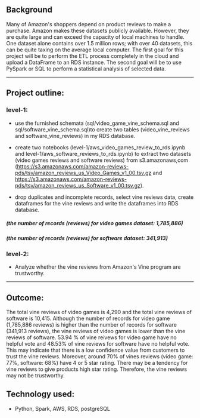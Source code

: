 ## Background

Many of Amazon's shoppers depend on product reviews to make a purchase. Amazon makes these datasets publicly available. However, they are quite large and can exceed the capacity of local machines to handle. One dataset alone contains over 1.5 million rows; with over 40 datasets, this can be quite taxing on the average local computer. The first goal for this project will be to perform the ETL process completely in the cloud and upload a DataFrame to an RDS instance. The second goal will be to use PySpark or SQL to perform a statistical analysis of selected data.

- - -

## Project outline:

### level-1: 
* use the furnished schemata (sql/video_game_vine_schema.sql and sql/software_vine_schema.sql)to create two tables (video_vine_reviews and software_vine_reviews) in my RDS database.

* create two notebooks (level-1/aws_video_games_review_to_rds.ipynb and level-1/aws_software_reviews_to_rds.ipynb) to extract two datasets (video games reviews and software reviews) from s3.amazonaws,com (https://s3.amazonaws.com/amazon-reviews-pds/tsv/amazon_reviews_us_Video_Games_v1_00.tsv.gz and https://s3.amazonaws.com/amazon-reviews-pds/tsv/amazon_reviews_us_Software_v1_00.tsv.gz).

* drop duplicates and incomplete records, select vine reviews data, create dataframes for the vine reviews and write the dataframes into RDS database.

##### (the number of records (reviews) for video games dataset: 1,785,886)
##### (the number of records (reviews) for software dataset: 341,913)


### level-2: 
* Analyze whether the vine reviews from Amazon's Vine program are trustworthy.

- - -

## Outcome:

The total vine reviews of video games is 4,290 and the total vine reviews of software is 10,415. Although the number of records for video game (1,785,886 reviews) is higher than the number of records for software (341,913 reviews), the vine reviews of video games is lower than the vine reviews of software. 53.94 % of vine reivews for video game have no helpful vote and 48.53% of vine reviews for software have no helpful vote. This may indicate that there is a low confidence value from customers to trust the vine reviews. Moreover, around 70% of vines reviews (video game: 77%, software: 68%) have 4 or 5 star rating. There may be a tendency for vine reviews to give products high star rating. Therefore, the vine reviews may not be trustworthy.

## Technology used:
* Python, Spark, AWS, RDS, postgreSQL
